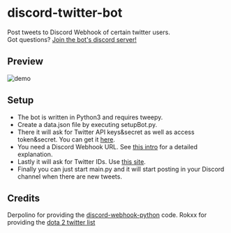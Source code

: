 # discord-twitter-bot
Post tweets to Discord Webhook of certain twitter users.  
Got questions? [Join the bot's discord server!](https://discord.gg/Dkg79tc)

## Preview
![demo](https://i.imgur.com/a4Sf3vE.png)

## Setup 
* The bot is written in Python3 and requires tweepy.   
* Create a data.json file by executing setupBot.py.
* There it will ask for Twitter API keys&secret as well as access token&secret. You can get it [here](https://apps.twitter.com/).
* You need a Discord Webhook URL. See [this intro](https://support.discordapp.com/hc/en-us/articles/228383668-Intro-to-Webhooks) for a detailed explanation.  
* Lastly it will ask for Twitter IDs. Use [this site](http://gettwitterid.com/).  
* Finally you can just start main.py and it will start posting in your Discord channel when there are new tweets.

## Credits
Derpolino for providing the [discord-webhook-python](https://github.com/Derpolino/discord-webhooks-python) code.
Rokxx for providing the [dota 2 twitter list](https://twitter.com/rokxx/lists/dota-2/members)
